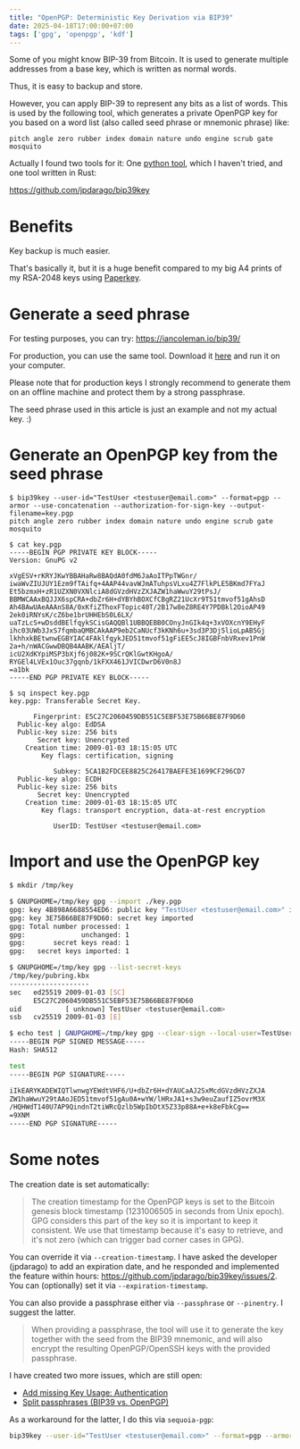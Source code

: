 ```yaml
---
title: "OpenPGP: Deterministic Key Derivation via BIP39"
date: 2025-04-18T17:00:00+07:00
tags: ['gpg', 'openpgp', 'kdf']
---
```


Some of you might know BIP-39 from Bitcoin.
It is used to generate multiple addresses from a base key,
which is written as normal words.

Thus, it is easy to backup and store.

However, you can apply BIP-39 to represent any bits as a list of words.
This is used by the following tool, which generates a private OpenPGP key for you
based on a word list (also called seed phrase or mnemonic phrase) like:

```
pitch angle zero rubber index domain nature undo engine scrub gate mosquito
```

Actually I found two tools for it:
One [python tool](https://github.com/Logicwax/gpg-hd), which I haven't tried,
and one tool written in Rust:

<https://github.com/jpdarago/bip39key>

# Benefits

Key backup is much easier.

That's basically it, but it is a huge benefit compared to my big A4 prints
of my RSA-2048 keys using [Paperkey](https://www.jabberwocky.com/software/paperkey/).

# Generate a seed phrase

For testing purposes, you can try:
<https://iancoleman.io/bip39/>

For production, you can use the same tool.
Download it [here](https://github.com/iancoleman/bip39/releases) and run it on your computer.

Please note that for production keys I strongly recommend to generate them on an offline machine and protect them by a strong passphrase.

The seed phrase used in this article is just an example and not my actual key. :)

# Generate an OpenPGP key from the seed phrase

```shell-session
$ bip39key --user-id="TestUser <testuser@email.com>" --format=pgp --armor --use-concatenation --authorization-for-sign-key --output-filename=key.pgp
pitch angle zero rubber index domain nature undo engine scrub gate mosquito

$ cat key.pgp
-----BEGIN PGP PRIVATE KEY BLOCK-----
Version: GnuPG v2

xVgESV+rKRYJKwYBBAHaRw8BAQdA0fdM6JaAoITPpTWGnr/
iwaWvZIUJUY1Ezm9fTAifq+4AAP44vavWJmATuhpsVLxu4Z7FlkPLE5BKmd7FYaJ
Et5bzmxH+zR1UZXN0VXNlciA8dGVzdHVzZXJAZW1haWwuY29tPsJ/
BBMWCAAxBQJJX6spCRA+dbZr6H+dYBYhBOXCfCBgRZ21UcXr9T51tmvof51gAhsD
Ah4BAwUAeAAAnS8A/0xKfiZThoxFTopic40T/2B17w8eZ8RE4Y7PDBkl2OioAP49
2ek0iRNYsK/cZ6be1brUHHEbS0L6LX/
uaTzLcS+wDsddBElfqykSCisGAQQBl1UBBQEBB0COnyJnGIk4q+3xVOXcnY9EHyF
ihc03UWb3JxS7fqmbaQMBCAkAAP9eb2CaNUcf3kKNh6u+3sd3P3Dj5lioLpAB5Gj
lkhhxkBEtwnwEGBYIAC4FAklfqykJED51tmvof51gFiEE5cJ8IGBFnbVRxev1PnW
2a+h/nWACGwwDBQB4AABK/AEAljT/
icU2XdKYpiMSP3bXjf6j082K+9SCrQKlGwtKHgoA/
RYGEl4LVEx1Ouc37gqnb/1kFXX461JVICDwrD6V0n8J
=a1bk
-----END PGP PRIVATE KEY BLOCK-----

$ sq inspect key.pgp
key.pgp: Transferable Secret Key.

      Fingerprint: E5C27C2060459DB551C5EBF53E75B66BE87F9D60
  Public-key algo: EdDSA
  Public-key size: 256 bits
       Secret key: Unencrypted
    Creation time: 2009-01-03 18:15:05 UTC
        Key flags: certification, signing

           Subkey: 5CA1B2FDCEE8825C26417BAEFE3E1699CF296CD7
  Public-key algo: ECDH
  Public-key size: 256 bits
       Secret key: Unencrypted
    Creation time: 2009-01-03 18:15:05 UTC
        Key flags: transport encryption, data-at-rest encryption

           UserID: TestUser <testuser@email.com>
```

# Import and use the OpenPGP key

```bash
$ mkdir /tmp/key

$ GNUPGHOME=/tmp/key gpg --import ./key.pgp
gpg: key 4B898A6688554ED6: public key "TestUser <testuser@email.com>" imported
gpg: key 3E75B66BE87F9D60: secret key imported
gpg: Total number processed: 1
gpg:              unchanged: 1
gpg:       secret keys read: 1
gpg:   secret keys imported: 1

$ GNUPGHOME=/tmp/key gpg --list-secret-keys
/tmp/key/pubring.kbx
--------------------
sec   ed25519 2009-01-03 [SC]
      E5C27C2060459DB551C5EBF53E75B66BE87F9D60
uid           [ unknown] TestUser <testuser@email.com>
ssb   cv25519 2009-01-03 [E]

$ echo test | GNUPGHOME=/tmp/key gpg --clear-sign --local-user=TestUser
-----BEGIN PGP SIGNED MESSAGE-----
Hash: SHA512

test
-----BEGIN PGP SIGNATURE-----

iIkEARYKADEWIQTlwnwgYEWdtVHF6/U+dbZr6H+dYAUCaAJ2SxMcdGVzdHVzZXJA
ZW1haWwuY29tAAoJED51tmvof51gAu0A+wYW/lHRxJA1+s3w9euZaufIZ5ovrM3X
/HQHWdT140U7AP9QindnT2tiWRcQzlb5WpIbDtX5Z33p88A+e+k8eFbkCg==
=9XNM
-----END PGP SIGNATURE-----
```

# Some notes

The creation date is set automatically:

> The creation timestamp for the OpenPGP keys is set to the Bitcoin genesis block timestamp (1231006505 in seconds from Unix epoch). GPG considers this part of the key so it is important to keep it consistent. We use that timestamp because it's easy to retrieve, and it's not zero (which can trigger bad corner cases in GPG).

You can override it via `--creation-timestamp`.
I have asked the developer (jpdarago) to add an expiration date, and he responded and implemented the feature within hours:
<https://github.com/jpdarago/bip39key/issues/2>.
You can (optionally) set it via `--expiration-timestamp`.

You can also provide a passphrase either via `--passphrase` or `--pinentry`. I suggest the latter.

> When providing a passphrase, the tool will use it to generate the key together with the seed from the BIP39 mnemonic, and will also encrypt the resulting OpenPGP/OpenSSH keys with the provided passphrase.

I have created two more issues, which are still open:

- [Add missing Key Usage: Authentication](https://github.com/jpdarago/bip39key/issues/1)
- [Split passphrases (BIP39 vs. OpenPGP)](https://github.com/jpdarago/bip39key/issues/3)

As a workaround for the latter, I do this via `sequoia-pgp`:

```bash
bip39key --user-id="TestUser <testuser@email.com>" --format=pgp --armor --authorization-for-sign-key --use-concatenation | sq key password --cert-file - --output - > key.secured.pgp
```
